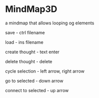 # MindMap3D

a mindmap that allows looping og elements

save                 - ctrl filename
  
load                 - ins filename
  
create thought       - text enter
  
delete thought       - delete

cycle selection      - left arrow, right arrow

go to selected       - down arrow

connect to selected  - up arrow
